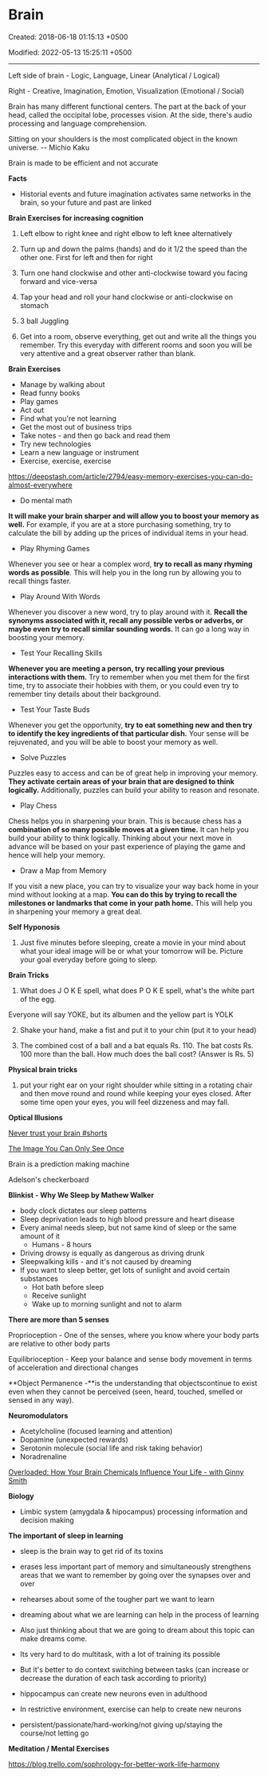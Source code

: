 # Brain

Created: 2018-06-18 01:15:13 +0500

Modified: 2022-05-13 15:25:11 +0500

---

Left side of brain - Logic, Language, Linear (Analytical / Logical)

Right - Creative, Imagination, Emotion, Visualization (Emotional / Social)



Brain has many different functional centers. The part at the back of your head, called the occipital lobe, processes vision. At the side, there's audio processing and language comprehension.



Sitting on your shoulders is the most complicated object in the known universe. -- Michio Kaku



Brain is made to be efficient and not accurate



**Facts**
-   Historial events and future imagination activates same networks in the brain, so your future and past are linked



**Brain Exercises for increasing cognition**

1.  Left elbow to right knee and right elbow to left knee alternatively

2.  Turn up and down the palms (hands) and do it 1/2 the speed than the other one. First for left and then for right

3.  Turn one hand clockwise and other anti-clockwise toward you facing forward and vice-versa

4.  Tap your head and roll your hand clockwise or anti-clockwise on stomach

5.  3 ball Juggling

6.  Get into a room, observe everything, get out and write all the things you remember. Try this everyday with different rooms and soon you will be very attentive and a great observer rather than blank.



**Brain Exercises**
-   Manage by walking about
-   Read funny books
-   Play games
-   Act out
-   Find what you're not learning
-   Get the most out of business trips
-   Take notes - and then go back and read them
-   Try new technologies
-   Learn a new language or instrument
-   Exercise, exercise, exercise



<https://deepstash.com/article/2794/easy-memory-exercises-you-can-do-almost-everywhere>
-   Do mental math

**It will make your brain sharper and will allow you to boost your memory as well.** For example, if you are at a store purchasing something, try to calculate the bill by adding up the prices of individual items in your head.
-   Play Rhyming Games

Whenever you see or hear a complex word, **try to recall as many rhyming words as possible**. This will help you in the long run by allowing you to recall things faster.
-   Play Around With Words

Whenever you discover a new word, try to play around with it. **Recall the synonyms associated with it, recall any possible verbs or adverbs, or maybe even try to recall similar sounding words.** It can go a long way in boosting your memory.
-   Test Your Recalling Skills

**Whenever you are meeting a person, try recalling your previous interactions with them.** Try to remember when you met them for the first time, try to associate their hobbies with them, or you could even try to remember tiny details about their background.
-   Test Your Taste Buds

Whenever you get the opportunity, **try to eat something new and then try to identify the key ingredients of that particular dish.** Your sense will be rejuvenated, and you will be able to boost your memory as well.
-   Solve Puzzles

Puzzles easy to access and can be of great help in improving your memory. **They activate certain areas of your brain that are designed to think logically.** Additionally, puzzles can build your ability to reason and resonate.
-   Play Chess

Chess helps you in sharpening your brain. This is because chess has a **combination of so many possible moves at a given time.** It can help you build your ability to think logically. Thinking about your next move in advance will be based on your past experience of playing the game and hence will help your memory.
-   Draw a Map from Memory

If you visit a new place, you can try to visualize your way back home in your mind without looking at a map. **You can do this by trying to recall the milestones or landmarks that come in your path home.** This will help you in sharpening your memory a great deal.



**Self Hyponosis**

1.  Just five minutes before sleeping, create a movie in your mind about what your ideal image will be or what your tomorrow will be. Picture your goal everyday before going to sleep.



**Brain Tricks**

1.  What does J O K E spell, what does P O K E spell, what's the white part of the egg.

Everyone will say YOKE, but its albumen and the yellow part is YOLK

2.  Shake your hand, make a fist and put it to your chin (put it to your head)

3.  The combined cost of a ball and a bat equals Rs. 110. The bat costs Rs. 100 more than the ball. How much does the ball cost? (Answer is Rs. 5)



**Physical brain tricks**

1.  put your right ear on your right shoulder while sitting in a rotating chair and then move round and round while keeping your eyes closed. After some time open your eyes, you will feel dizzeness and may fall.



**Optical Illusions**

[Never trust your brain #shorts](https://www.youtube.com/watch?v=fpKyR5ybG4M)

[The Image You Can Only See Once](https://youtu.be/0pUku1Vk7e0)

Brain is a prediction making machine

Adelson's checkerboard



**Blinkist - Why We Sleep by Mathew Walker**
-   body clock dictates our sleep patterns
-   Sleep deprivation leads to high blood pressure and heart disease
-   Every animal needs sleep, but not same kind of sleep or the same amount of it
    -   Humans - 8 hours
-   Driving drowsy is equally as dangerous as driving drunk
-   Sleepwalking kills - and it's not caused by dreaming
-   If you want to sleep better, get lots of sunlight and avoid certain substances
    -   Hot bath before sleep
    -   Receive sunlight
    -   Wake up to morning sunlight and not to alarm



**There are more than 5 senses**

Proprioception - One of the senses, where you know where your body parts are relative to other body parts

Equilibrioception - Keep your balance and sense body movement in terms of acceleration and directional changes



**Object Permanence -**is the understanding that objectscontinue to exist even when they cannot be perceived (seen, heard, touched, smelled or sensed in any way).



**Neuromodulators**
-   Acetylcholine (focused learning and attention)
-   Dopamine (unexpected rewards)
-   Serotonin molecule (social life and risk taking behavior)
-   Noradrenaline

[Overloaded: How Your Brain Chemicals Influence Your Life - with Ginny Smith](https://youtu.be/ZOsi_ia810U)



**Biology**
-   Limbic system (amygdala & hipocampus) processing information and decision making



**The important of sleep in learning**
-   sleep is the brain way to get rid of its toxins
-   erases less important part of memory and simultaneously strengthens areas that we want to remember by going over the synapses over and over
-   rehearses about some of the tougher part we want to learn
-   dreaming about what we are learning can help in the process of learning
-   Also just thinking about that we are going to dream about this topic can make dreams come.


-   Its very hard to do multitask, with a lot of training its possible
-   But it's better to do context switching between tasks (can increase or decrease the duration of each task according to priority)
-   hippocampus can create new neurons even in adulthood
-   In restrictive environment, exercise can help to create new neurons
-   persistent/passionate/hard-working/not giving up/staying the course/not letting go



**Meditation / Mental Exercises**

<https://blog.trello.com/sophrology-for-better-work-life-harmony>
